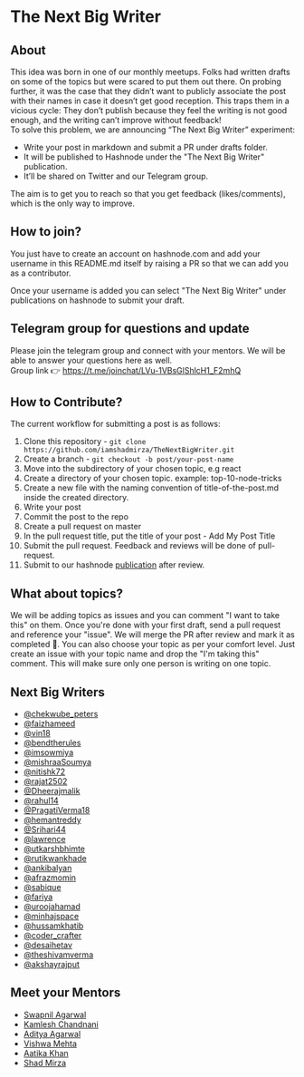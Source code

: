 # The Next Big Writer

## About

This idea was born in one of our monthly meetups. Folks had written drafts on some of the topics but were scared to put them out there. On probing further, it was the case that they didn’t want to publicly associate the post with their names in case it doesn’t get good reception. This traps them in a vicious cycle: They don’t publish because they feel the writing is not good enough, and the writing can’t improve without feedback!  
To solve this problem, we are announcing “The Next Big Writer” experiment:

* Write your post in markdown and submit a PR under drafts folder.
* It will be published to Hashnode under the "The Next Big Writer" publication.
* It’ll be shared on Twitter and our Telegram group.

The aim is to get you to reach so that you get feedback (likes/comments), which is the only way to improve.

## How to join?

You just have to create an account on hashnode.com and add your username in this README.md itself by raising a PR so that we can add you as a contributor.  

Once your username is added you can select "The Next Big Writer" under publications on hashnode to submit your draft.

## Telegram group for questions and update
Please join the telegram group and connect with your mentors. We will be able to answer your questions here as well.  
Group link 👉 https://t.me/joinchat/LVu-1VBsGlShlcH1_F2mhQ

## How to Contribute?

The current workflow for submitting a post is as follows:

1. Clone this repository - `git clone https://github.com/iamshadmirza/TheNextBigWriter.git`
2. Create a branch - `git checkout -b post/your-post-name`
3. Move into the subdirectory of your chosen topic, e.g react
4. Create a directory of your chosen topic. example: top-10-node-tricks
5. Create a new file with the naming convention of title-of-the-post.md inside the created directory.
6. Write your post
7. Commit the post to the repo
8. Create a pull request on master
9. In the pull request title, put the title of your post - Add My Post Title
10. Submit the pull request. Feedback and reviews will be done of pull-request. 
11. Submit to our hashnode [publication](https://thenextbigwriter.tech/) after review.

## What about topics?

We will be adding topics as issues and you can comment "I want to take this" on them. Once you're done with your first draft, send a pull request and reference your "issue". We will merge the PR after review and mark it as completed 🎉.
You can also choose your topic as per your comfort level. Just create an issue with your topic name and drop the "I'm taking this" comment. This will make sure only one person is writing on one topic.

## Next Big Writers

- [@chekwube_peters](https://hashnode.com/@chekwube_peters)
- [@faizhameed](https://hashnode.com/@faizhameed)
- [@vin18](https://hashnode.com/@vin18)
- [@bendtherules](https://hashnode.com/@bendtherules)
- [@imsowmiya](https://hashnode.com/@imsowmiya)
- [@mishraaSoumya](https://hashnode.com/@mishraaSoumya)
- [@nitishk72](https://hashnode.com/@nitishk72)
- [@rajat2502](https://hashnode.com/@rajat2502)
- [@Dheerajmalik](https://hashnode.com/@Dheerajmalik)
- [@rahul14](https://hashnode.com/@rahul14)
- [@PragatiVerma18](https://hashnode.com/@PragatiVerma18)
- [@hemantreddy](https://hashnode.com/@hemantreddy)
- [@Srihari44](https://hashnode.com/@Srihari44)
- [@lawrence](https://hashnode.com/@lawrence)
- [@utkarshbhimte](https://hashnode.com/@utkarshbhimte)
- [@rutikwankhade](https://hashnode.com/@rutikwankhade)
- [@ankibalyan](https://hashnode.com/@ankibalyan)
- [@afrazmomin](https://hashnode.com/@afrazmomin)
- [@sabique](https://hashnode.com/@sabiqueakhan)
- [@fariya](https://hashnode.com/@fariya)
- [@uroojahamad](https://hashnode.com/@uroojahamad)
- [@minhajspace](https://hashnode.com/@minhajspace)
- [@hussamkhatib](https://hashnode.com/@hussamkhatib)
- [@coder_crafter](https://hashnode.com/@Coder_Crafter)
- [@desaihetav](https://hashnode.com/@desaihetav)
- [@theshivamverma](https://hashnode.com/@theshivamverma)
- [@akshayrajput](https://hashnode.com/@AkshayRajput)

## Meet your Mentors

- [Swapnil Agarwal](https://twitter.com/SwapAgarwal)
- [Kamlesh Chandnani](https://twitter.com/_kamlesh_)
- [Aditya Agarwal](https://twitter.com/dev__adi)
- [Vishwa Mehta](https://twitter.com/VishwaMehta30)
- [Aatika Khan](https://twitter.com/_aatikakhan_)
- [Shad Mirza](https://twitter.com/iamshadmirza)
